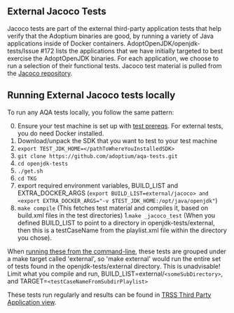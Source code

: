 ## External Jacoco Tests

Jacoco tests are part of the external third-party application tests that help verify that the Adoptium binaries are good, by running a variety of Java applications inside of Docker containers. AdoptOpenJDK/openjdk-tests/Issue #172 lists the applications that we have initially targeted to best exercise the AdoptOpenJDK binaries. For each application, we choose to run a selection of their functional tests.
Jacoco test material is pulled from the [Jacoco repository](https://github.com/jacoco/jacoco).

## Running External Jacoco tests locally
To run any AQA tests locally, you follow the same pattern:

0. Ensure your test machine is set up with [test prereqs](https://github.com/adoptium/aqa-tests/blob/master/doc/Prerequisites.md). For external tests, you do need Docker installed.
1. Download/unpack the SDK that you want to test to your test machine
1. `export TEST_JDK_HOME=</pathToWhereYouInstalledSDK>`
1. `git clone https://github.com/adoptium/aqa-tests.git`
1. `cd openjdk-tests`
1. `./get.sh`
1. `cd TKG`
1. export required environment variables, BUILD_LIST and EXTRA_DOCKER_ARGS (`export BUILD_LIST=external/jacoco> and <export EXTRA_DOCKER_ARGS="-v $TEST_JDK_HOME:/opt/java/openjdk"`)
1. `make compile` (This fetches test material and compiles it, based on build.xml files in the test directories)
1.`make _jacoco_test` (When you defined BUILD_LIST to point to a directory in openjdk-tests/external, then this is a testCaseName from the playlist.xml file within the directory you chose).

When [running these from the command-line](https://github.com/adoptium/aqa-tests/blob/master/doc/userGuide.md#local-testing-via-make-targets-on-the-commandline), these tests are grouped under a make target called 'external', so 'make external' would run the entire set of tests found in the openjdk-tests/external directory. This is unadvisable! Limit what you compile and run, BUILD_LIST=external/`<someSubDirectory>`, and TARGET=`<testCaseNameFromSubdirPlaylist>`

These tests run regularly and results can be found in [TRSS Third Party Application view](https://trss.adoptopenjdk.net/ThirdPartyAppView).
